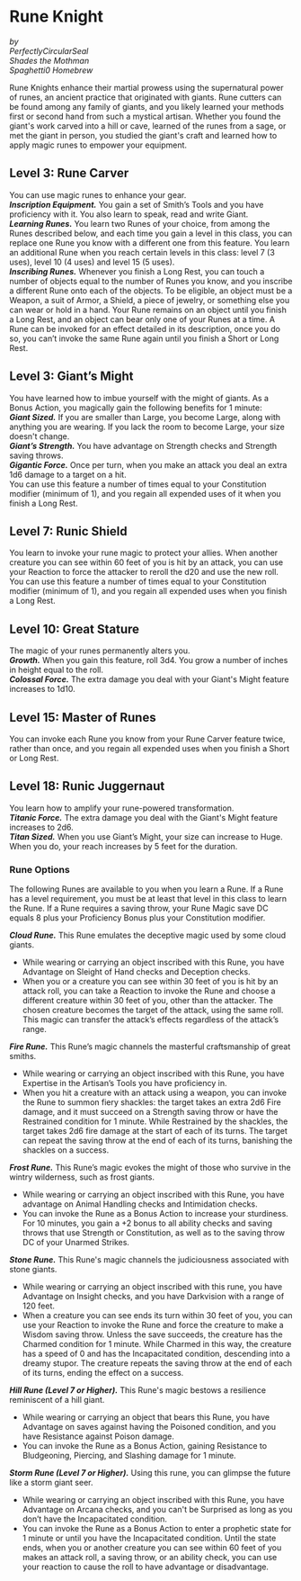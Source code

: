 # Rune Knight
*by*  
*PerfectlyCircularSeal*  
*Shades the Mothman*  
*Spaghetti0 Homebrew*  

Rune Knights enhance their martial prowess using the supernatural power of runes, an ancient practice that originated with giants. Rune cutters can be found among any family of giants, and you likely learned your methods first or second hand from such a mystical artisan. Whether you found the giant's work carved into a hill or cave, learned of the runes from a sage, or met the giant in person, you studied the giant's craft and learned how to apply magic runes to empower your equipment.

## Level 3: Rune Carver
You can use magic runes to enhance your gear.  
***Inscription Equipment.*** You gain a set of Smith’s Tools and you have proficiency with it. You also learn to speak, read and write Giant.  
***Learning Runes.*** You learn two Runes of your choice, from among the Runes described below, and each time you gain a level in this class, you can replace one Rune you know with a different one from this feature. You learn an additional Rune when you reach certain levels in this class: level 7 (3 uses), level 10 (4 uses) and level 15 (5 uses).  
***Inscribing Runes.*** Whenever you finish a Long Rest, you can touch a number of objects equal to the number of Runes you know, and you inscribe a different Rune onto each of the objects. To be eligible, an object must be a Weapon, a suit of Armor, a Shield, a piece of jewelry, or something else you can wear or hold in a hand. Your Rune remains on an object until you finish a Long Rest, and an object can bear only one of your Runes at a time. A Rune can be invoked for an effect detailed in its description, once you do so, you can’t invoke the same Rune again until you finish a Short or Long Rest.  

## Level 3: Giant’s Might
You have learned how to imbue yourself with the might of giants. As a Bonus Action, you magically gain the following benefits for 1 minute:  
***Giant Sized.*** If you are smaller than Large, you become Large, along with anything you are wearing. If you lack the room to become Large, your size doesn't change.  
***Giant’s Strength.*** You have advantage on Strength checks and Strength saving throws.  
***Gigantic Force.*** Once per turn, when you make an attack you deal an extra 1d6 damage to a target on a hit.  
You can use this feature a number of times equal to your Constitution modifier (minimum of 1), and you regain all expended uses of it when you finish a Long Rest.

## Level 7: Runic Shield
You learn to invoke your rune magic to protect your allies. When another creature you can see within 60 feet of you is hit by an attack, you can use your Reaction to force the attacker to reroll the d20 and use the new roll. You can use this feature a number of times equal to your Constitution modifier (minimum of 1), and you regain all expended uses when you finish a Long Rest.

## Level 10: Great Stature
The magic of your runes permanently alters you.  
***Growth.*** When you gain this feature, roll 3d4. You grow a number of inches in height equal to the roll.  
***Colossal Force.*** The extra damage you deal with your Giant's Might feature increases to 1d10.  

## Level 15: Master of Runes
You can invoke each Rune you know from your Rune Carver feature twice, rather than once, and you regain all expended uses when you finish a Short or Long Rest.

## Level 18: Runic Juggernaut
You learn how to amplify your rune-powered transformation.  
***Titanic Force.*** The extra damage you deal with the Giant's Might feature increases to 2d6.  
***Titan Sized.*** When you use Giant’s Might, your size can increase to Huge. When you do, your reach increases by 5 feet for the duration.  

### Rune Options
The following Runes are available to you when you learn a Rune. If a Rune has a level requirement, you must be at least that level in this class to learn the Rune. If a Rune requires a saving throw, your Rune Magic save DC equals 8 plus your Proficiency Bonus plus your Constitution modifier.

***Cloud Rune.*** This Rune emulates the deceptive magic used by some cloud giants.  
- While wearing or carrying an object inscribed with this Rune, you have Advantage on Sleight of Hand checks and Deception checks.  
- When you or a creature you can see within 30 feet of you is hit by an attack roll, you can take a Reaction to invoke the Rune and choose a different creature within 30 feet of you, other than the attacker. The chosen creature becomes the target of the attack, using the same roll. This magic can transfer the attack’s effects regardless of the attack’s range.  

***Fire Rune.*** This Rune’s magic channels the masterful craftsmanship of great smiths.  
- While wearing or carrying an object inscribed with this Rune, you have Expertise in the Artisan’s Tools you have proficiency in.  
- When you hit a creature with an attack using a weapon, you can invoke the Rune to summon fiery shackles: the target takes an extra 2d6 Fire damage, and it must succeed on a Strength saving throw or have the Restrained condition for 1 minute. While Restrained by the shackles, the target takes 2d6 fire damage at the start of each of its turns. The target can repeat the saving throw at the end of each of its turns, banishing the shackles on a success.  


***Frost Rune.*** This Rune’s magic evokes the might of those who survive in the wintry wilderness, such as frost giants.  
- While wearing or carrying an object inscribed with this Rune, you have advantage on Animal Handling checks and Intimidation checks.  
- You can invoke the Rune as a Bonus Action to increase your sturdiness. For 10 minutes, you gain a +2 bonus to all ability checks and saving throws that use Strength or Constitution, as well as to the saving throw DC of your Unarmed Strikes.  

***Stone Rune.*** This Rune's magic channels the judiciousness associated with stone giants.  
- While wearing or carrying an object inscribed with this rune, you have Advantage on Insight checks, and you have Darkvision with a range of 120 feet.  
- When a creature you can see ends its turn within 30 feet of you, you can use your Reaction to invoke the Rune and force the creature to make a Wisdom saving throw. Unless the save succeeds, the creature has the Charmed condition for 1 minute. While Charmed in this way, the creature has a speed of 0 and has the Incapacitated condition, descending into a dreamy stupor. The creature repeats the saving throw at the end of each of its turns, ending the effect on a success.  

***Hill Rune (Level 7 or Higher).*** This Rune's magic bestows a resilience reminiscent of a hill giant.  
- While wearing or carrying an object that bears this Rune, you have Advantage on saves against having the Poisoned condition, and you have Resistance against Poison damage.  
- You can invoke the Rune as a Bonus Action, gaining Resistance to Bludgeoning, Piercing, and Slashing damage for 1 minute.  

***Storm Rune (Level 7 or Higher).*** Using this rune, you can glimpse the future like a storm giant seer.  
- While wearing or carrying an object inscribed with this Rune, you have Advantage on Arcana checks, and you can't be Surprised as long as you don’t have the Incapacitated condition.  
- You can invoke the Rune as a Bonus Action to enter a prophetic state for 1 minute or until you have the Incapacitated condition. Until the state ends, when you or another creature you can see within 60 feet of you makes an attack roll, a saving throw, or an ability check, you can use your reaction to cause the roll to have advantage or disadvantage.  

